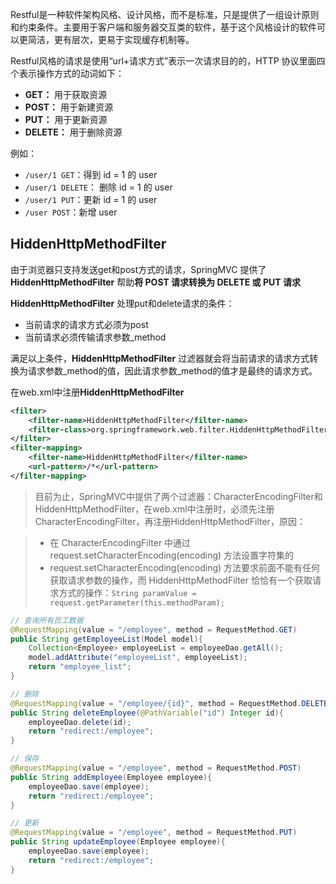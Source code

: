

Restful是一种软件架构风格、设计风格，而不是标准，只是提供了一组设计原则和约束条件。主要用于客户端和服务器交互类的软件，基于这个风格设计的软件可以更简洁，更有层次，更易于实现缓存机制等。

Restful风格的请求是使用“url+请求方式”表示一次请求目的的，HTTP 协议里面四个表示操作方式的动词如下：

* **GET：** 用于获取资源
* **POST：** 用于新建资源
* **PUT：** 用于更新资源
* **DELETE：** 用于删除资源

例如：

* `/user/1 GET`：得到 id = 1 的 user
* `/user/1 DELETE`： 删除 id = 1 的 user
* `/user/1 PUT`：更新 id = 1 的 user
* `/user POST`：新增 user



## HiddenHttpMethodFilter

由于浏览器只支持发送get和post方式的请求，SpringMVC 提供了 **HiddenHttpMethodFilter** 帮助**将 POST 请求转换为 DELETE 或 PUT 请求**

**HiddenHttpMethodFilter** 处理put和delete请求的条件：

* 当前请求的请求方式必须为post
* 当前请求必须传输请求参数\_method

满足以上条件，**HiddenHttpMethodFilter** 过滤器就会将当前请求的请求方式转换为请求参数\_method的值，因此请求参数\_method的值才是最终的请求方式。

在web.xml中注册**HiddenHttpMethodFilter**

```xml
<filter>
    <filter-name>HiddenHttpMethodFilter</filter-name>
    <filter-class>org.springframework.web.filter.HiddenHttpMethodFilter</filter-class>
</filter>
<filter-mapping>
    <filter-name>HiddenHttpMethodFilter</filter-name>
    <url-pattern>/*</url-pattern>
</filter-mapping>
```

> 目前为止，SpringMVC中提供了两个过滤器：CharacterEncodingFilter和HiddenHttpMethodFilter，在web.xml中注册时，必须先注册CharacterEncodingFilter，再注册HiddenHttpMethodFilter，原因：

> * 在 CharacterEncodingFilter 中通过 request.setCharacterEncoding(encoding) 方法设置字符集的
> * request.setCharacterEncoding(encoding) 方法要求前面不能有任何获取请求参数的操作，而 HiddenHttpMethodFilter 恰恰有一个获取请求方式的操作：`String paramValue = request.getParameter(this.methodParam);`



```java
// 查询所有员工数据
@RequestMapping(value = "/employee", method = RequestMethod.GET)
public String getEmployeeList(Model model){
    Collection<Employee> employeeList = employeeDao.getAll();
    model.addAttribute("employeeList", employeeList);
    return "employee_list";
}

// 删除
@RequestMapping(value = "/employee/{id}", method = RequestMethod.DELETE)
public String deleteEmployee(@PathVariable("id") Integer id){
    employeeDao.delete(id);
    return "redirect:/employee";
}

// 保存
@RequestMapping(value = "/employee", method = RequestMethod.POST)
public String addEmployee(Employee employee){
    employeeDao.save(employee);
    return "redirect:/employee";
}

// 更新
@RequestMapping(value = "/employee", method = RequestMethod.PUT)
public String updateEmployee(Employee employee){
    employeeDao.save(employee);
    return "redirect:/employee";
}
```